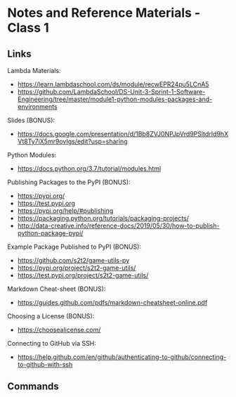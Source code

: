 

# Notes and Reference Materials - Class 1

## Links

Lambda Materials:
  + https://learn.lambdaschool.com/ds/module/recwEPR24pu5LCnA5
  + https://github.com/LambdaSchool/DS-Unit-3-Sprint-1-Software-Engineering/tree/master/module1-python-modules-packages-and-environments

Slides (BONUS):
  + https://docs.google.com/presentation/d/1Bb8ZVJ0NPJpVrd9PSltdrId9hXVt8Ty7iX5mr9ovIgs/edit?usp=sharing

Python Modules:
  + https://docs.python.org/3.7/tutorial/modules.html

Publishing Packages to the PyPI (BONUS):
  + https://pypi.org/
  + https://test.pypi.org
  + https://pypi.org/help/#publishing
  + https://packaging.python.org/tutorials/packaging-projects/
  + http://data-creative.info/reference-docs/2019/05/30/how-to-publish-python-package-pypi/

Example Package Published to PyPI (BONUS):
  + https://github.com/s2t2/game-utils-py
  + https://pypi.org/project/s2t2-game-utils/
  + https://test.pypi.org/project/s2t2-game-utils/

Markdown Cheat-sheet (BONUS):
  + https://guides.github.com/pdfs/markdown-cheatsheet-online.pdf

Choosing a License (BONUS):
  + https://choosealicense.com/

Connecting to GitHub via SSH:

  + https://help.github.com/en/github/authenticating-to-github/connecting-to-github-with-ssh

## Commands

```sh
```

```sh
```

```sh
```
